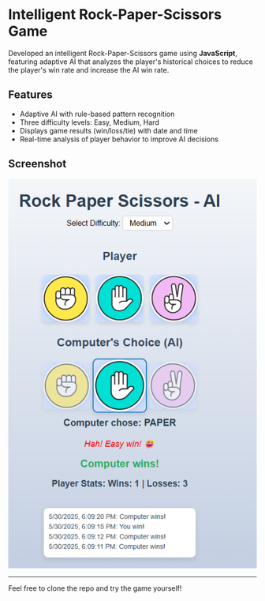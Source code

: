 # Intelligent Rock-Paper-Scissors Game

Developed an intelligent Rock-Paper-Scissors game using **JavaScript**, featuring adaptive AI that analyzes the player's historical choices to reduce the player's win rate and increase the AI win rate.

## Features

- Adaptive AI with rule-based pattern recognition
- Three difficulty levels: Easy, Medium, Hard
- Displays game results (win/loss/tie) with date and time
- Real-time analysis of player behavior to improve AI decisions

## Screenshot

![Game Screenshot](Screenshot%202025-05-30%20180949.png)

---

Feel free to clone the repo and try the game yourself!
